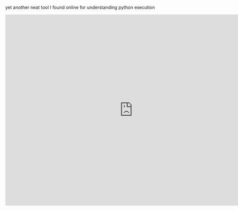 <!--
.. title: Python Tutor, and interactive execution tool
.. slug: python-tutor
.. date: 2016-05-06 00:00:00 UTC-08:00
.. tags: python, code
.. category: tools
.. description: handy python debugging tool
-->

yet another neat tool I found online for understanding python execution

<iframe width="800" height="600" frameborder="0" src="http://pythontutor.com/iframe-embed.html#code=x+%3D+%5B1,+2,+3%5D%0Ay+%3D+%5B4,+5,+6%5D%0Az+%3D+y%0Ay+%3D+x%0Ax+%3D+z%0A%0Ax+%3D+%5B1,+2,+3%5D+%23+a+different+%5B1,+2,+3%5D+list!%0Ay+%3D+x%0Ax.append(4%29%0Ay.append(5%29%0Az+%3D+%5B1,+2,+3,+4,+5%5D+%23+a+different+list!%0Ax.append(6%29%0Ay.append(7%29%0Ay+%3D+%22hello%22%0A%0A%0Adef+foo(lst%29%3A%0A++++lst.append(%22hello%22%29%0A++++bar(lst%29%0A%0Adef+bar(myLst%29%3A%0A++++print(myLst%29%0A%0Afoo(x%29%0Afoo(z%29&origin=opt-frontend.js&cumulative=false&heapPrimitives=false&textReferences=false&py=2&rawInputLstJSON=%5B%5D&curInstr=0&codeDivWidth=350&codeDivHeight=400"> </iframe>

